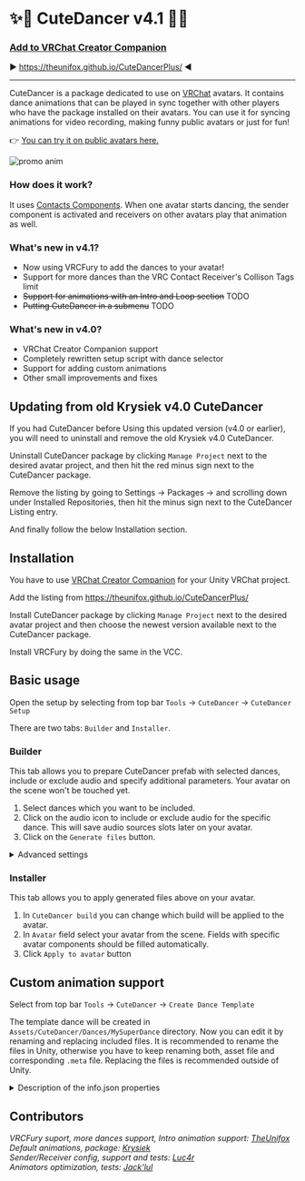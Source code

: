 # ✨🕺 CuteDancer v4.1 🕺✨

### [Add to VRChat Creator Companion](https://theunifox.github.io/CuteDancerPlus/)
▶️ https://theunifox.github.io/CuteDancerPlus/ ◀️

---

CuteDancer is a package dedicated to use on [VRChat](https://hello.vrchat.com/) avatars. It contains dance animations that can be played in sync together with other players who have the package installed on their avatars. You can use it for syncing animations for video recording, making funny public avatars or just for fun!

👉 [You can try it on public avatars here.](https://vrchat.com/home/world/wrld_deb6ff93-c907-4d16-92d0-911758135c70)

![promo anim](docs/images/cutedancer.gif)

### How does it work?

It uses [Contacts Components](https://creators.vrchat.com/avatars/avatar-dynamics/contacts/). When one avatar starts dancing, the sender component is activated and receivers on other avatars play that animation as well.

### What's new in v4.1?

- Now using VRCFury to add the dances to your avatar!
- Support for more dances than the VRC Contact Receiver's Collison Tags limit
- ~~Support for animations with an Intro and Loop section~~ TODO
- ~~Putting CuteDancer in a submenu~~ TODO

### What's new in v4.0?

- VRChat Creator Companion support
- Completely rewritten setup script with dance selector
- Support for adding custom animations
- Other small improvements and fixes

## Updating from old Krysiek v4.0 CuteDancer

If you had CuteDancer before Using this updated version (v4.0 or earlier), you will need to uninstall and remove the old Krysiek v4.0 CuteDancer.

Uninstall CuteDancer package by clicking `Manage Project` next to the desired avatar project, and then hit the red minus sign next to the CuteDancer package.

Remove the listing by going to Settings -> Packages -> and scrolling down under Installed Repositories, then hit the minus sign next to the CuteDancer Listing entry.

And finally follow the below Installation section.

## Installation

You have to use [VRChat Creator Companion](https://vcc.docs.vrchat.com/) for your Unity VRChat project.

Add the listing from https://theunifox.github.io/CuteDancerPlus/

Install CuteDancer package by clicking `Manage Project` next to the desired avatar project and then choose the newest version available next to the CuteDancer package.

Install VRCFury by doing the same in the VCC.

## Basic usage

Open the setup by selecting from top bar `Tools` -> `CuteDancer` -> `CuteDancer Setup`

There are two tabs: `Builder` and `Installer`.

### Builder

This tab allows you to prepare CuteDancer prefab with selected dances, include or exclude audio and specify additional parameters. Your avatar on the scene won't be touched yet.

1. Select dances which you want to be included.
2. Click on the audio icon to include or exclude audio for the specific dance. This will save audio sources slots later on your avatar.
3. Click on the `Generate files` button.

<details>
<summary>Advanced settings</summary>

- `Name` - you can create multiple builds by changing its name (e.g. one for PC and one for Quest version).
- `Parameter name` - name of the parameter used for the dances. Change it if you have problem with non working animations, stuck (e.g. GoGo Loco).
- `Parameter start value` - indicates the start
- `Use VRCFury` - Whether to use a VRCFury prefab, or add directly to avatar files like pre v4.1. Will only show up if VRCFury is installed

</details>

### Installer

This tab allows you to apply generated files above on your avatar.

1. In `CuteDancer build` you can change which build will be applied to the avatar.
2. In `Avatar` field select your avatar from the scene. Fields with specific avatar components should be filled automatically.
3. Click `Apply to avatar` button

## Custom animation support

Select from top bar `Tools` -> `CuteDancer` -> `Create Dance Template`

The template dance will be created in `Assets/CuteDancer/Dances/MySuperDance` directory. Now you can edit it by renaming and replacing included files. It is recommended to rename the files in Unity, otherwise you have to keep renaming both, asset file and corresponding `.meta` file. Replacing the files is recommended outside of Unity.

<details>
<summary>Description of the info.json properties</summary>

- `name` - Used for internal parameters names, should be unique without spaces.
- `displayName` - Used for displaying in Builder and avatar's Action Menu.
- `collection` - Name of a category for the builder.
- `author` - Name of the author of the animation.
- `order` - Display order in the builder.

</details>

## Contributors

_VRCFury suport, more dances support, Intro animation support: [TheUnifox](https://github.com/TheUnifox)
Default animations, package: [Krysiek](https://github.com/Krysiek)  
Sender/Receiver config, support and tests: [Luc4r](https://github.com/Luc4r)  
Animators optimization, tests: [Jack'lul](https://github.com/jacklul)_
